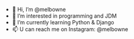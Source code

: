 - 👋 Hi, I’m @melbowne
- 👀 I’m interested in programming and JDM
- 🌱 I’m currently learning Python & Django
- 📫 U can reach me on Instagram: @melbowne

<!---
melbowne/melbowne is a ✨ special ✨ repository because its `README.md` (this file) appears on your GitHub profile.
You can click the Preview link to take a look at your changes.
--->
